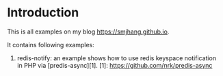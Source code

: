 # Introduction
This is all examples on my blog https://smjhang.github.io.

It contains following examples:

1. redis-notify: an example shows how to use redis keyspace notification in PHP via [predis-async][1].
[1]: https://github.com/nrk/predis-async
